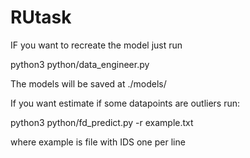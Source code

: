 # RUtask
IF you want to recreate the model just run

python3 python/data_engineer.py

The models will be saved at ./models/


If you want estimate if some datapoints are outliers
run:

python3 python/fd_predict.py -r example.txt


where example is file with IDS one per line
